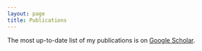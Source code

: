 ```yaml
---
layout: page
title: Publications
---
```


The most up-to-date list of my publications is on [Google Scholar](https://scholar.google.co.uk/citations?user=OgaNL1AAAAAJ&hl=en).